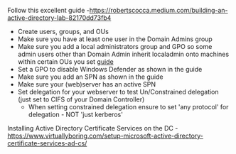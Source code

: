 Follow this excellent guide -https://robertscocca.medium.com/building-an-active-directory-lab-82170dd73fb4

- Create users, groups, and OUs
- Make sure you have at least one user in the Domain Admins group
- Make sure you add a local administrators group and GPO so some admin users other than Domain Admin inherit localadmin onto machines within certain OUs you set [guide](https://thesysadminchannel.com/add-local-administrators-via-gpo-group-policy/)
- Set a GPO to disable Windows Defender as shown in the guide
- Make sure you add an SPN as shown in the guide
- Make sure your (web)server has an active SPN
- Set delegation for your webserver to test Un/Constrained delegation (just set to CIFS of your Domain Controller)
  - When setting constrained delegation ensure to set 'any protocol' for delegation - NOT 'just kerberos'

Installing Active Directory Certificate Services on the DC - https://www.virtuallyboring.com/setup-microsoft-active-directory-certificate-services-ad-cs/
